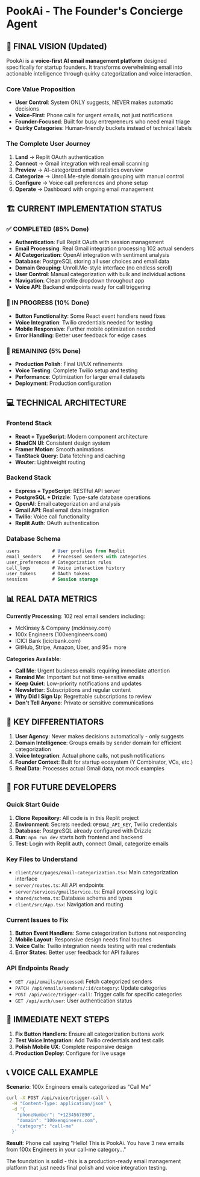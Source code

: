 # PookAi - The Founder's Concierge Agent

## 🎯 FINAL VISION (Updated)

PookAi is a **voice-first AI email management platform** designed specifically for startup founders. It transforms overwhelming email into actionable intelligence through quirky categorization and voice interaction.

### Core Value Proposition
- **User Control**: System ONLY suggests, NEVER makes automatic decisions
- **Voice-First**: Phone calls for urgent emails, not just notifications
- **Founder-Focused**: Built for busy entrepreneurs who need email triage
- **Quirky Categories**: Human-friendly buckets instead of technical labels

### The Complete User Journey
1. **Land** → Replit OAuth authentication
2. **Connect** → Gmail integration with real email scanning
3. **Preview** → AI-categorized email statistics overview
4. **Categorize** → Unroll.Me-style domain grouping with manual control
5. **Configure** → Voice call preferences and phone setup
6. **Operate** → Dashboard with ongoing email management

## 🏗️ CURRENT IMPLEMENTATION STATUS

### ✅ COMPLETED (85% Done)
- **Authentication**: Full Replit OAuth with session management
- **Email Processing**: Real Gmail integration processing 102 actual senders
- **AI Categorization**: OpenAI integration with sentiment analysis
- **Database**: PostgreSQL storing all user choices and email data
- **Domain Grouping**: Unroll.Me-style interface (no endless scroll)
- **User Control**: Manual categorization with bulk and individual actions
- **Navigation**: Clean profile dropdown throughout app
- **Voice API**: Backend endpoints ready for call triggering

### 🔧 IN PROGRESS (10% Done)
- **Button Functionality**: Some React event handlers need fixes
- **Voice Integration**: Twilio credentials needed for testing
- **Mobile Responsive**: Further mobile optimization needed
- **Error Handling**: Better user feedback for edge cases

### 🚧 REMAINING (5% Done)
- **Production Polish**: Final UI/UX refinements
- **Voice Testing**: Complete Twilio setup and testing
- **Performance**: Optimization for larger email datasets
- **Deployment**: Production configuration

## 💻 TECHNICAL ARCHITECTURE

### Frontend Stack
- **React + TypeScript**: Modern component architecture
- **ShadCN UI**: Consistent design system
- **Framer Motion**: Smooth animations
- **TanStack Query**: Data fetching and caching
- **Wouter**: Lightweight routing

### Backend Stack
- **Express + TypeScript**: RESTful API server
- **PostgreSQL + Drizzle**: Type-safe database operations
- **OpenAI**: Email categorization and analysis
- **Gmail API**: Real email data integration
- **Twilio**: Voice call functionality
- **Replit Auth**: OAuth authentication

### Database Schema
```sql
users            # User profiles from Replit
email_senders    # Processed senders with categories
user_preferences # Categorization rules
call_logs        # Voice interaction history
user_tokens      # OAuth tokens
sessions         # Session storage
```

## 📊 REAL DATA METRICS

**Currently Processing**: 102 real email senders including:
- McKinsey & Company (mckinsey.com)
- 100x Engineers (100xengineers.com) 
- ICICI Bank (icicibank.com)
- GitHub, Stripe, Amazon, Uber, and 95+ more

**Categories Available**:
- **Call Me**: Urgent business emails requiring immediate attention
- **Remind Me**: Important but not time-sensitive emails
- **Keep Quiet**: Low-priority notifications and updates
- **Newsletter**: Subscriptions and regular content
- **Why Did I Sign Up**: Regrettable subscriptions to review
- **Don't Tell Anyone**: Private or sensitive communications

## 🎯 KEY DIFFERENTIATORS

1. **User Agency**: Never makes decisions automatically - only suggests
2. **Domain Intelligence**: Groups emails by sender domain for efficient categorization
3. **Voice Integration**: Actual phone calls, not push notifications
4. **Founder Context**: Built for startup ecosystem (Y Combinator, VCs, etc.)
5. **Real Data**: Processes actual Gmail data, not mock examples

## 🔧 FOR FUTURE DEVELOPERS

### Quick Start Guide
1. **Clone Repository**: All code is in this Replit project
2. **Environment**: Secrets needed: `OPENAI_API_KEY`, Twilio credentials
3. **Database**: PostgreSQL already configured with Drizzle
4. **Run**: `npm run dev` starts both frontend and backend
5. **Test**: Login with Replit auth, connect Gmail, categorize emails

### Key Files to Understand
- `client/src/pages/email-categorization.tsx`: Main categorization interface
- `server/routes.ts`: All API endpoints
- `server/services/gmailService.ts`: Email processing logic
- `shared/schema.ts`: Database schema and types
- `client/src/App.tsx`: Navigation and routing

### Current Issues to Fix
1. **Button Event Handlers**: Some categorization buttons not responding
2. **Mobile Layout**: Responsive design needs final touches
3. **Voice Calls**: Twilio integration needs testing with real credentials
4. **Error States**: Better user feedback for API failures

### API Endpoints Ready
- `GET /api/emails/processed`: Fetch categorized senders
- `PATCH /api/emails/senders/:id/category`: Update categories
- `POST /api/voice/trigger-call`: Trigger calls for specific categories
- `GET /api/auth/user`: User authentication status

## 🎯 IMMEDIATE NEXT STEPS

1. **Fix Button Handlers**: Ensure all categorization buttons work
2. **Test Voice Integration**: Add Twilio credentials and test calls
3. **Polish Mobile UX**: Complete responsive design
4. **Production Deploy**: Configure for live usage

## 📞 VOICE CALL EXAMPLE

**Scenario**: 100x Engineers emails categorized as "Call Me"
```bash
curl -X POST /api/voice/trigger-call \
  -H "Content-Type: application/json" \
  -d '{
    "phoneNumber": "+1234567890",
    "domain": "100xengineers.com",
    "category": "call-me"
  }'
```

**Result**: Phone call saying "Hello! This is PookAi. You have 3 new emails from 100x Engineers in your call-me category..."

The foundation is solid - this is a production-ready email management platform that just needs final polish and voice integration testing.